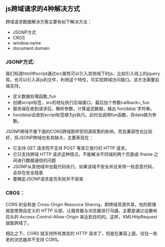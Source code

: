 ## js跨域请求的4种解决方式
跨域请求数据解决方案主要有如下解决方法：<br>

- JSONP方式
- CROS
- window.name
- document.domain

### JSONP方式:
我们知道html中script通过src属性可以引入其他域下的js，比如引入线上的jquery库。也可以引入非js的文件，利用这个特性，可实现跨域访问接口。该方法需要后端支持。<br>

- 定义数据处理函数_fun
- 创建script标签，src的地址执行后端接口，最后加个参数callback=_fun
- 服务端在收到请求后，解析参数，计算返还数据，输出 fun(data) 字符串。
- fun(data)会放到script标签做为js执行。此时会调用fun函数，将data做为参数。

JSONP跨域不像下面的CORS跨域那样受同源政策的影响，而且兼容性也比较好，但JSONP跨域也有其缺点，主要表现在：<br>

- 它支持 GET 请求而不支持 POST 等其它类行的 HTTP 请求。
- 它只支持跨域 HTTP 请求这种情况，不能解决不同域的两个页面或 iframe 之间进行数据通信的问题
- JSONP从其他域中加载代码执行，如果该域不安全并且夹带一些恶意代码，会存在安全隐患
- 要确定JSONP请求是否失败并不容易


### CROS：
CORS 的全称是 Cross-Origin Resource Sharing，即跨域资源共享。他的原理就是使用自定义的 HTTP 头部，让服务器与浏览器进行沟通，主要是通过设置响应头的 Access-Control-Allow-Origin 来达到目的的。这样，XMLHttpRequest 就能跨域了。<br>

相比之下，CORS 就支持所有类型的 HTTP 请求了，但是在兼容上面，往往一些老的浏览器并不支持 CORS。<br>